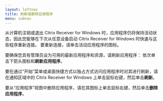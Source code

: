 ```yaml
---
layout: leftnav
title: 刷新或删除应用程序
menu: subnav
---
```


从计算机注销或退出 Citrix Receiver for Windows 时，应用程序仍将保持活动状态，因此您能够在下次从任意设备启动 Citrix Receiver for Windows 时快速与这些程序重新连接。 要重新连接，请单击活动应用程序的图标。

要确保您具有管理员设为可用的最新应用程序和资源，请刷新应用程序： 依次单击下箭头图标和**刷新应用程序**。

要在通过“开始”菜单或桌面快捷方式以独占方式访问应用程序时对其进行刷新，请在通知区域中的 Citrix Receiver for Windows 上单击鼠标右键，然后单击**刷新**。

要从“应用程序”视图中删除应用程序，请在其图标上单击鼠标右键，然后单击**删除应用程序**。

